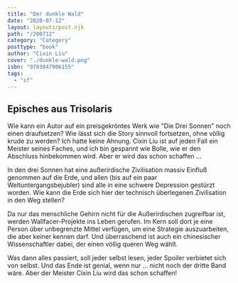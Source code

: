 ```yaml
---
title: "Der dunkle Wald"
date: "2020-07-12"
layout: layouts/post.njk
path: "/200712"
category: "Category"
posttype: "book"
author: "Cixin Liu"
cover: "./dunkle-wald.png"
isbn: "9783847906155"
tags:
  - "sf"
---
```

## Episches aus Trisolaris

Wie kann ein Autor auf ein preisgekröntes Werk wie "Die Drei Sonnen" noch einen draufsetzen? Wie lässt sich die Story sinnvoll fortsetzen, ohne völlig krude zu werden? Ich hatte keine Ahnung. Cixin Liu ist auf jeden Fall ein Meister seines Faches, und ich bin gespannt wie Bolle, wie er den Abschluss hinbekommen wird. Aber er wird das schon schaffen ...

In den drei Sonnen hat eine außerirdische Zivilisation massiv Einfluß genommen auf die Erde, und allen (bis auf ein paar Weltuntergangsbejubler) sind alle in eine schwere Depression gestürzt worden. Wie kann die Erde sich hier der technisch überlegenen Zivilisation in den Weg stellen?

Da nur das menschliche Gehirn nicht für die Außerirdischen zugreifbar ist, werden Wallfacer-Projekte ins Leben gerufen. Im Kern soll dort je eine Person über unbegrenzte Mittel verfügen, um eine Strategie auszuarbeiten, die aber keiner kennen darf. Und überraschend ist auch ein chinesischer Wissenschaftler dabei, der einen völlig queren Weg wählt.

Was dann alles passiert, soll jeder selbst lesen, jeder Spoiler verbietet sich von selbst. Und das Ende ist genial, wenn nur ... nicht noch der dritte Band wäre. Aber der Meister Cixin Liu wird das schon schaffen!

